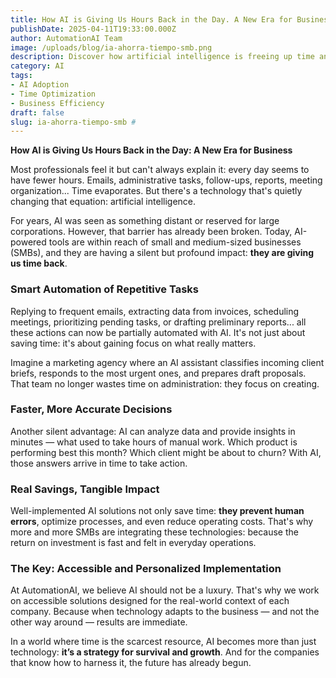 ```yaml
---
title: How AI is Giving Us Hours Back in the Day. A New Era for Business
publishDate: 2025-04-11T19:33:00.000Z
author: AutomationAI Team
image: /uploads/blog/ia-ahorra-tiempo-smb.png
description: Discover how artificial intelligence is freeing up time and resources in daily professional tasks, and why SMBs that adopt it are already making a difference.
category: AI
tags:
- AI Adoption
- Time Optimization
- Business Efficiency
draft: false
slug: ia-ahorra-tiempo-smb #
---
```


**How AI is Giving Us Hours Back in the Day: A New Era for Business**

Most professionals feel it but can't always explain it: every day seems to have fewer hours. Emails, administrative tasks, follow-ups, reports, meeting organization... Time evaporates. But there's a technology that's quietly changing that equation: artificial intelligence.

For years, AI was seen as something distant or reserved for large corporations. However, that barrier has already been broken. Today, AI-powered tools are within reach of small and medium-sized businesses (SMBs), and they are having a silent but profound impact: **they are giving us time back**.

### Smart Automation of Repetitive Tasks

Replying to frequent emails, extracting data from invoices, scheduling meetings, prioritizing pending tasks, or drafting preliminary reports... all these actions can now be partially automated with AI. It's not just about saving time: it's about gaining focus on what really matters.

Imagine a marketing agency where an AI assistant classifies incoming client briefs, responds to the most urgent ones, and prepares draft proposals. That team no longer wastes time on administration: they focus on creating.

### Faster, More Accurate Decisions

Another silent advantage: AI can analyze data and provide insights in minutes — what used to take hours of manual work. Which product is performing best this month? Which client might be about to churn? With AI, those answers arrive in time to take action.

### Real Savings, Tangible Impact

Well-implemented AI solutions not only save time: **they prevent human errors**, optimize processes, and even reduce operating costs. That's why more and more SMBs are integrating these technologies: because the return on investment is fast and felt in everyday operations.

### The Key: Accessible and Personalized Implementation

At AutomationAI, we believe AI should not be a luxury. That's why we work on accessible solutions designed for the real-world context of each company. Because when technology adapts to the business — and not the other way around — results are immediate.

In a world where time is the scarcest resource, AI becomes more than just technology: **it’s a strategy for survival and growth**. And for the companies that know how to harness it, the future has already begun.
